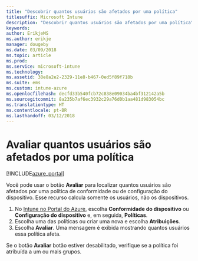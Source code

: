 ```yaml
---
title: "Descobrir quantos usuários são afetados por uma política"
titlesuffix: Microsoft Intune
description: "Descobrir quantos usuários são afetados por uma política"
keywords: 
author: ErikjeMS
ms.author: erikje
manager: dougeby
ms.date: 03/09/2018
ms.topic: article
ms.prod: 
ms.service: microsoft-intune
ms.technology: 
ms.assetid: 38e8a2e2-2329-11e8-b467-0ed5f89f718b
ms.suite: ems
ms.custom: intune-azure
ms.openlocfilehash: decfd33b540fcb72c838e09034ba4bf312142a5b
ms.sourcegitcommit: 8a235b7af6ec3932c29a76d0b1aa481d983054bc
ms.translationtype: HT
ms.contentlocale: pt-BR
ms.lasthandoff: 03/12/2018
---
```

# <a name="evaluate-how-many-users-are-targeted-by-a-policy"></a>Avaliar quantos usuários são afetados por uma política
[!INCLUDE[azure_portal](./includes/azure_portal.md)]

Você pode usar o botão **Avaliar** para localizar quantos usuários são afetados por uma política de conformidade ou de configuração do dispositivo. Esse recurso calcula somente os usuários, não os dispositivos.

1.  No [Intune no Portal do Azure](https://aka.ms/intuneportal), escolha **Conformidade do dispositivo** ou **Configuração do dispositivo** e, em seguida, **Políticas**.
2.  Escolha uma das políticas ou criar uma nova e escolha **Atribuições**.
3.  Escolha **Avaliar**. Uma mensagem é exibida mostrando quantos usuários essa política afeta.

Se o botão **Avaliar** botão estiver desabilitado, verifique se a política foi atribuída a um ou mais grupos.

